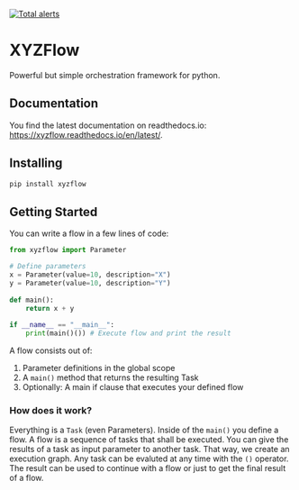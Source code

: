 [![Total alerts](https://img.shields.io/lgtm/alerts/g/Renneke/xyzflow.svg?logo=lgtm&logoWidth=18)](https://lgtm.com/projects/g/Renneke/xyzflow/alerts/)

# XYZFlow
Powerful but simple orchestration framework for python.

## Documentation

You find the latest documentation on readthedocs.io: https://xyzflow.readthedocs.io/en/latest/.
## Installing

``` bash
pip install xyzflow
```

## Getting Started

You can write a flow in a few lines of code:
``` python
from xyzflow import Parameter

# Define parameters
x = Parameter(value=10, description="X")
y = Parameter(value=10, description="Y")
  
def main():
    return x + y
       
if __name__ == "__main__":   
    print(main()()) # Execute flow and print the result
```

A flow consists out of:
1) Parameter definitions in the global scope
2) A `main()` method that returns the resulting Task
3) Optionally: A main if clause that executes your defined flow

### How does it work?

Everything is a `Task` (even Parameters). Inside of the `main()` you define a flow. 
A flow is a sequence of tasks that shall be executed. You can give the results of a task as input parameter to another task.
That way, we create an execution graph.
Any task can be evaluted at any time with the `()` operator.
The result can be used to continue with a flow or just to get the final result of a flow.
